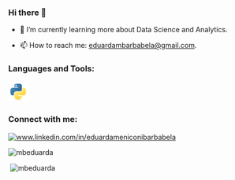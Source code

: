 ### Hi there 👋


<!-- 🔭 I’m currently working on ...-->
- 🌱 I’m currently learning more about Data Science and Analytics.
<!--👯 I’m looking to collaborate on ...-->
<!--- 🤔 I’m looking for help with ...-->
<!---- 💬 Ask me about ...-->
- 📫 How to reach me: eduardambarbabela@gmail.com.
<!----- 😄 Pronouns: ...-->
<!--- ⚡ Fun fact: ...-->



<h3 align="left">Languages and Tools:</h3>
<p align="left"> <a href="https://www.python.org" target="_blank"> <img src="https://raw.githubusercontent.com/devicons/devicon/master/icons/python/python-original.svg" alt="python" width="40" height="40"/> </a>

  
  
  
  
<h3 align="left">Connect with me:</h3>
<p align="left">
<a href="https://linkedin.com/in/www.linkedin.com/in/eduardameniconibarbabela" target="blank"><img align="center" src="https://raw.githubusercontent.com/rahuldkjain/github-profile-readme-generator/master/src/images/icons/Social/linked-in-alt.svg" alt="www.linkedin.com/in/eduardameniconibarbabela" height="20" width="20" /></a>
</p>

<p align="left"> <img src="https://komarev.com/ghpvc/?username=mbeduarda&label=Profile%20views&color=0e75b6&style=flat" alt="mbeduarda" /> </p>

<p>&nbsp;<img align="center" src="https://github-readme-stats.vercel.app/api?username=mbeduarda&show_icons=true&locale=en" alt="mbeduarda" /></p>
